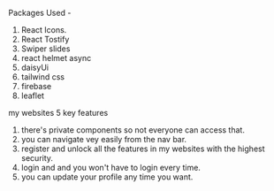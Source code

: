 Packages Used -

1. React Icons.
2. React Tostify
3. Swiper slides
4. react helmet async
5. daisyUi
6. tailwind css
7. firebase
8. leaflet

my websites 5 key features

1. there's private components so not everyone can access that.
2. you can navigate vey easily from the nav bar.
3. register and unlock all the features in my websites with the highest security.
4. login and and you won't have to login every time.
5. you can update your profile any time you want.
